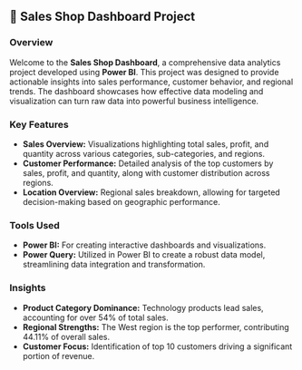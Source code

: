
## 🛒 Sales Shop Dashboard Project

### Overview
Welcome to the **Sales Shop Dashboard**, a comprehensive data analytics project developed using **Power BI**. This project was designed to provide actionable insights into sales performance, customer behavior, and regional trends. The dashboard showcases how effective data modeling and visualization can turn raw data into powerful business intelligence.

### Key Features
- **Sales Overview:** Visualizations highlighting total sales, profit, and quantity across various categories, sub-categories, and regions.
- **Customer Performance:** Detailed analysis of the top customers by sales, profit, and quantity, along with customer distribution across regions.
- **Location Overview:** Regional sales breakdown, allowing for targeted decision-making based on geographic performance.

### Tools Used
- **Power BI:** For creating interactive dashboards and visualizations.
- **Power Query:** Utilized in Power BI to create a robust data model, streamlining data integration and transformation.

### Insights
- **Product Category Dominance:** Technology products lead sales, accounting for over 54% of total sales.
- **Regional Strengths:** The West region is the top performer, contributing 44.11% of overall sales.
- **Customer Focus:** Identification of top 10 customers driving a significant portion of revenue.
